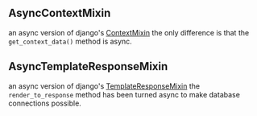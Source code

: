 ## AsyncContextMixin
an async version of django's [ContextMixin](https://docs.djangoproject.com/en/5.1/ref/class-based-views/mixins-simple/#django.views.generic.base.ContextMixin)
the only difference is that the `get_context_data()` method is async.


## AsyncTemplateResponseMixin
an async version of django's [TemplateResponseMixin](https://docs.djangoproject.com/en/5.1/ref/class-based-views/mixins-simple/#templateresponsemixin)
the `render_to_response` method has been turned async to make database connections possible.
